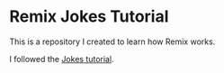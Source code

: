 # Remix Jokes Tutorial

This is a repository I created to learn how Remix works.

I followed the [Jokes tutorial](https://remix.run/docs/en/v1/tutorials/jokes).
